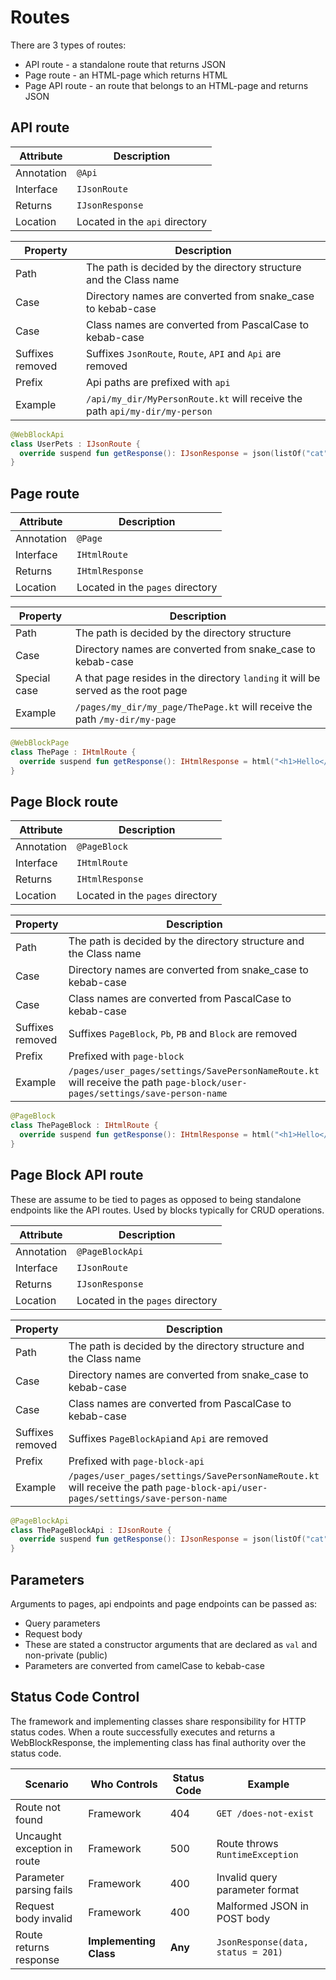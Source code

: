 # Routes

There are 3 types of routes:

- API route - a standalone route that returns JSON
- Page route - an HTML-page which returns HTML
- Page API route - an route that belongs to an HTML-page and returns JSON

## API route

| Attribute  | Description                    |
|------------|--------------------------------|
| Annotation | `@Api`                         |
| Interface  | `IJsonRoute`                   |
| Returns    | `IJsonResponse`                |
| Location   | Located in the `api` directory |

| Property         | Description                                                                 |
|------------------|-----------------------------------------------------------------------------|
| Path             | The path is decided by the directory structure and the Class name           |
| Case             | Directory names are converted from snake_case to kebab-case                 |
| Case             | Class names are converted from PascalCase to kebab-case                     |
| Suffixes removed | Suffixes `JsonRoute`, `Route`, `API` and `Api` are removed                  |
| Prefix           | Api paths are prefixed with `api`                                           |
| Example          | `/api/my_dir/MyPersonRoute.kt` will receive the path `api/my-dir/my-person` |

```kotlin
@WebBlockApi
class UserPets : IJsonRoute {
  override suspend fun getResponse(): IJsonResponse = json(listOf("cat", "dog"))
}
```

## Page route

| Attribute  | Description                      |
|------------|----------------------------------|
| Annotation | `@Page`                          |
| Interface  | `IHtmlRoute`                     |
| Returns    | `IHtmlResponse`                  |
| Location   | Located in the `pages` directory |

| Property     | Description                                                                       |
|--------------|-----------------------------------------------------------------------------------|
| Path         | The path is decided by the directory structure                                    |
| Case         | Directory names are converted from snake_case to kebab-case                       |
| Special case | A that page resides in the directory `landing` it will be served as the root page |
| Example      | `/pages/my_dir/my_page/ThePage.kt` will receive the path `/my-dir/my-page`        |

```kotlin
@WebBlockPage
class ThePage : IHtmlRoute {
  override suspend fun getResponse(): IHtmlResponse = html("<h1>Hello</h1>")
}
```

## Page Block route

| Attribute  | Description                      |
|------------|----------------------------------|
| Annotation | `@PageBlock`                     |
| Interface  | `IHtmlRoute`                     |
| Returns    | `IHtmlResponse`                  |
| Location   | Located in the `pages` directory |

| Property         | Description                                                                                                                 |
|------------------|-----------------------------------------------------------------------------------------------------------------------------|
| Path             | The path is decided by the directory structure and the Class name                                                           |
| Case             | Directory names are converted from snake_case to kebab-case                                                                 |
| Case             | Class names are converted from PascalCase to kebab-case                                                                     |
| Suffixes removed | Suffixes `PageBlock`, `Pb`, `PB` and `Block` are removed                                                                    |
| Prefix           | Prefixed with `page-block`                                                                                                  |
| Example          | `/pages/user_pages/settings/SavePersonNameRoute.kt` will receive the path `page-block/user-pages/settings/save-person-name` |

```kotlin
@PageBlock
class ThePageBlock : IHtmlRoute {
  override suspend fun getResponse(): IHtmlResponse = html("<h1>Hello</h1>")
}
```

## Page Block API route

These are assume to be tied to pages as opposed to being standalone endpoints like the API routes.
Used by blocks typically for CRUD operations.

| Attribute  | Description                      |
|------------|----------------------------------|
| Annotation | `@PageBlockApi`                  |
| Interface  | `IJsonRoute`                     |
| Returns    | `IJsonResponse`                  |
| Location   | Located in the `pages` directory |

| Property         | Description                                                                                                                     |
|------------------|---------------------------------------------------------------------------------------------------------------------------------|
| Path             | The path is decided by the directory structure and the Class name                                                               |
| Case             | Directory names are converted from snake_case to kebab-case                                                                     |
| Case             | Class names are converted from PascalCase to kebab-case                                                                         |
| Suffixes removed | Suffixes `PageBlockApi`and `Api` are removed                                                                                    |
| Prefix           | Prefixed with `page-block-api`                                                                                                  |
| Example          | `/pages/user_pages/settings/SavePersonNameRoute.kt` will receive the path `page-block-api/user-pages/settings/save-person-name` |

```kotlin
@PageBlockApi
class ThePageBlockApi : IJsonRoute {
  override suspend fun getResponse(): IJsonResponse = json(listOf("cat", "dog"))
}
```

## Parameters

Arguments to pages, api endpoints and page endpoints can be passed as:

- Query parameters
- Request body
- These are stated a constructor arguments that are declared as `val` and non-private (public)
- Parameters are converted from camelCase to kebab-case

## Status Code Control

The framework and implementing classes share responsibility for HTTP status codes. When a route successfully executes
and returns a WebBlockResponse, the implementing class has final authority over the status code.

| Scenario                    | Who Controls           | Status Code | Example                            |
|-----------------------------|------------------------|-------------|------------------------------------|
| Route not found             | Framework              | 404         | `GET /does-not-exist`              |
| Uncaught exception in route | Framework              | 500         | Route throws `RuntimeException`    |
| Parameter parsing fails     | Framework              | 400         | Invalid query parameter format     |
| Request body invalid        | Framework              | 400         | Malformed JSON in POST body        |
| Route returns response      | **Implementing Class** | **Any**     | `JsonResponse(data, status = 201)` |
